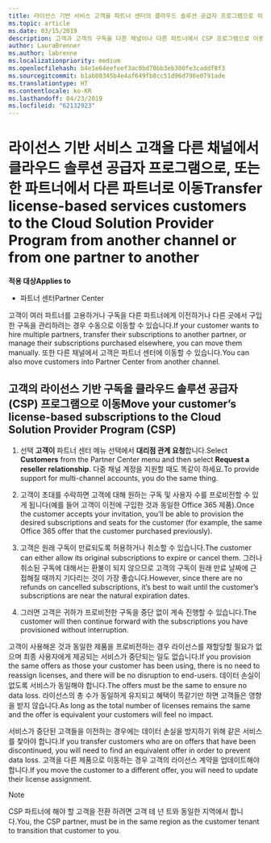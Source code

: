 ```yaml
---
title: 라이선스 기반 서비스 고객을 파트너 센터의 클라우드 솔루션 공급자 프로그램으로 이동 | 파트너 센터
ms.topic: article
ms.date: 03/15/2019
description: 고객과 고객의 구독을 다른 채널이나 다른 파트너에서 CSP 프로그램으로 이동합니다.
author: LauraBrenner
ms.author: labrenne
ms.localizationpriority: medium
ms.openlocfilehash: b4e1e64eefeef3ac0bd70bb3eb300fe3caddf8f3
ms.sourcegitcommit: b1ab80345b4e4af649fb8cc51d96d798e0791ade
ms.translationtype: HT
ms.contentlocale: ko-KR
ms.lasthandoff: 04/23/2019
ms.locfileid: "62132923"
---
```

# <a name="transfer-license-based-services-customers-to-the-cloud-solution-provider-program-from-another-channel-or-from-one-partner-to-another"></a><span data-ttu-id="5813c-103">라이선스 기반 서비스 고객을 다른 채널에서 클라우드 솔루션 공급자 프로그램으로, 또는 한 파트너에서 다른 파트너로 이동</span><span class="sxs-lookup"><span data-stu-id="5813c-103">Transfer license-based services customers to the Cloud Solution Provider Program from another channel or from one partner to another</span></span>

<span data-ttu-id="5813c-104">**적용 대상**</span><span class="sxs-lookup"><span data-stu-id="5813c-104">**Applies to**</span></span>

-  <span data-ttu-id="5813c-105">파트너 센터</span><span class="sxs-lookup"><span data-stu-id="5813c-105">Partner Center</span></span>

<span data-ttu-id="5813c-106">고객이 여러 파트너를 고용하거나 구독을 다른 파트너에게 이전하거나 다른 곳에서 구입한 구독을 관리하려는 경우 수동으로 이동할 수 있습니다.</span><span class="sxs-lookup"><span data-stu-id="5813c-106">If your customer wants to hire multiple partners, transfer their subscriptions to another partner, or manage their subscriptions purchased elsewhere, you can move them manually.</span></span> <span data-ttu-id="5813c-107">또한 다른 채널에서 고객은 파트너 센터에 이동할 수 있습니다.</span><span class="sxs-lookup"><span data-stu-id="5813c-107">You can also move customers into Partner Center from another channel.</span></span>

## <a name="move-your-customers-license-based-subscriptions-to-the-cloud-solution-provider-program-csp"></a><span data-ttu-id="5813c-108">고객의 라이선스 기반 구독을 클라우드 솔루션 공급자(CSP) 프로그램으로 이동</span><span class="sxs-lookup"><span data-stu-id="5813c-108">Move your customer’s license-based subscriptions to the Cloud Solution Provider Program (CSP)</span></span>

1. <span data-ttu-id="5813c-109">선택 **고객이** 파트너 센터 메뉴 선택에서 **대리점 관계 요청**합니다.</span><span class="sxs-lookup"><span data-stu-id="5813c-109">Select **Customers** from the Partner Center menu and then select **Request a reseller relationship**.</span></span> <span data-ttu-id="5813c-110">다중 채널 계정을 지원할 때도 똑같이 하세요.</span><span class="sxs-lookup"><span data-stu-id="5813c-110">To provide support for multi-channel accounts, you do the same thing.</span></span>

2.  <span data-ttu-id="5813c-111">고객이 초대를 수락하면 고객에 대해 원하는 구독 및 사용자 수를 프로비전할 수 있게 됩니다(예를 들어 고객이 이전에 구입한 것과 동일한 Office 365 제품).</span><span class="sxs-lookup"><span data-stu-id="5813c-111">Once the customer accepts your invitation, you’ll be able to provision the desired subscriptions and seats for the customer (for example, the same Office 365 offer that the customer purchased previously).</span></span>

3. <span data-ttu-id="5813c-112">고객은 원래 구독이 만료되도록 허용하거나 취소할 수 있습니다.</span><span class="sxs-lookup"><span data-stu-id="5813c-112">The customer can either allow its original subscriptions to expire or cancel them.</span></span> <span data-ttu-id="5813c-113">그러나 취소된 구독에 대해서는 환불이 되지 않으므로 고객의 구독이 원래 만료 날짜에 근접해질 때까지 기다리는 것이 가장 좋습니다.</span><span class="sxs-lookup"><span data-stu-id="5813c-113">However, since there are no refunds on cancelled subscriptions, it’s best to wait until the customer’s subscriptions are near the natural expiration dates.</span></span>

4. <span data-ttu-id="5813c-114">그러면 고객은 귀하가 프로비전한 구독을 중단 없이 계속 진행할 수 있습니다.</span><span class="sxs-lookup"><span data-stu-id="5813c-114">The customer will then continue forward with the subscriptions you have provisioned without interruption.</span></span>


<span data-ttu-id="5813c-115">고객이 사용해온 것과 동일한 제품을 프로비전하는 경우 라이선스를 재할당할 필요가 없으며 최종 사용자에게 제공되는 서비스가 중단되는 일도 없습니다.</span><span class="sxs-lookup"><span data-stu-id="5813c-115">If you provision the same offers as those your customer has been using, there is no need to reassign licenses, and there will be no disruption to end-users.</span></span> <span data-ttu-id="5813c-116">데이터 손실이 없도록 서비스가 동일해야 합니다.</span><span class="sxs-lookup"><span data-stu-id="5813c-116">The offers must be the same to ensure no data loss.</span></span> <span data-ttu-id="5813c-117">라이선스의 총 수가 동일하게 유지되고 혜택이 똑같기만 하면 고객들은 영향을 받지 않습니다.</span><span class="sxs-lookup"><span data-stu-id="5813c-117">As long as the total number of licenses remains the same and the offer is equivalent your customers will feel no impact.</span></span>

<span data-ttu-id="5813c-118">서비스가 중단된 고객들을 이전하는 경우에는 데이터 손실을 방지하기 위해 같은 서비스를 찾아야 합니다.</span><span class="sxs-lookup"><span data-stu-id="5813c-118">If you transfer customers who are on offers that have been discontinued, you will need to find an equivalent offer in order to prevent data loss.</span></span> <span data-ttu-id="5813c-119">고객을 다른 제품으로 이동하는 경우 고객의 라이선스 계약을 업데이트해야 합니다.</span><span class="sxs-lookup"><span data-stu-id="5813c-119">If you move the customer to a different offer, you will need to update their license assignment.</span></span>

>[!NOTE]
><span data-ttu-id="5813c-120">CSP 파트너에 해야 할 고객을 전환 하려면 고객 테 넌 트와 동일한 지역에서 합니다.</span><span class="sxs-lookup"><span data-stu-id="5813c-120">You, the CSP partner, must be in the same region as the customer tenant to transition that customer to you.</span></span> 



